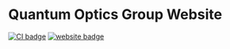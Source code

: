 # Quantum Optics Group Website

[![CI badge]][CI link]
[![website badge]][website link]

[CI badge]: https://github.com/foldfelis-QO/QOSite/actions/workflows/CI.yml/badge.svg
[CI link]: https://github.com/foldfelis-QO/QOSite/actions/workflows/CI.yml
[website badge]: https://img.shields.io/website?url=https%3A%2F%2Frklee.chem.nthu.edu.tw%2F
[website link]: https://rklee.chem.nthu.edu.tw/
